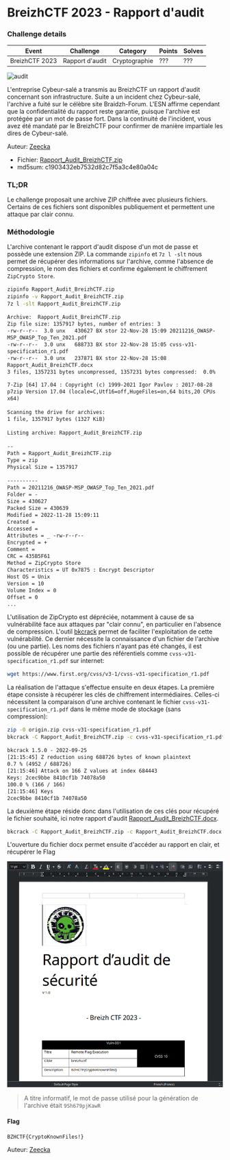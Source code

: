 BreizhCTF 2023 - Rapport d'audit
==========================

### Challenge details

| Event                    | Challenge  | Category       | Points | Solves      |
|--------------------------|------------|----------------|--------|-------------|
| BreizhCTF 2023           | Rapport d'audit  | Cryptographie  | ???    | ???         |


![audit](https://media.tenor.com/Qi5Y9_D1gKwAAAAC/purplecrumbs-thats-confidential.gif)

L'entreprise Cybeur-salé a transmis au BreizhCTF un rapport d'audit concernant son infrastructure. Suite a un incident chez Cybeur-salé, l'archive a fuité sur le célèbre site Braidzh-Forum. L'ESN affirme cependant que la confidentialité du rapport reste garantie, puisque l'archive est protégée par un mot de passe fort. Dans la continuité de l'incident, vous avez été mandaté par le BreizhCTF pour confirmer de manière impartiale les dires de Cybeur-salé.

Auteur: [Zeecka](https://twitter.com/Zeecka)

- Fichier: [Rapport_Audit_BreizhCTF.zip](../Challenge/Rapport_Audit_BreizhCTF.zip)
- md5sum: c1903432eb7532d82c7f5a3c4e80a04c

### TL;DR

Le challenge proposait une archive ZIP chiffrée avec plusieurs fichiers. Certains de ces fichiers sont disponibles publiquement et permettent une attaque par clair connu.

### Méthodologie

L'archive contenant le rapport d'audit dispose d'un mot de passe et possède une extension ZIP. La commande `zipinfo` et `7z l -slt` nous permet de récupérer des informations sur l'archive, comme l'absence de compression, le nom des fichiers et confirme également le chiffrement `ZipCrypto Store`.

```bash
zipinfo Rapport_Audit_BreizhCTF.zip
zipinfo -v Rapport_Audit_BreizhCTF.zip
7z l -slt Rapport_Audit_BreizhCTF.zip
```
```raw
Archive:  Rapport_Audit_BreizhCTF.zip
Zip file size: 1357917 bytes, number of entries: 3
-rw-r--r--  3.0 unx   430627 BX stor 22-Nov-28 15:09 20211216_OWASP-MSP_OWASP_Top_Ten_2021.pdf
-rw-r--r--  3.0 unx   688733 BX stor 22-Nov-28 15:05 cvss-v31-specification_r1.pdf
-rw-r--r--  3.0 unx   237871 BX stor 22-Nov-28 15:08 Rapport_Audit_BreizhCTF.docx
3 files, 1357231 bytes uncompressed, 1357231 bytes compressed:  0.0%
```
```raw
7-Zip [64] 17.04 : Copyright (c) 1999-2021 Igor Pavlov : 2017-08-28
p7zip Version 17.04 (locale=C,Utf16=off,HugeFiles=on,64 bits,20 CPUs x64)

Scanning the drive for archives:
1 file, 1357917 bytes (1327 KiB)

Listing archive: Rapport_Audit_BreizhCTF.zip

--
Path = Rapport_Audit_BreizhCTF.zip
Type = zip
Physical Size = 1357917

----------
Path = 20211216_OWASP-MSP_OWASP_Top_Ten_2021.pdf
Folder = -
Size = 430627
Packed Size = 430639
Modified = 2022-11-28 15:09:11
Created = 
Accessed = 
Attributes = _ -rw-r--r--
Encrypted = +
Comment = 
CRC = 435B5F61
Method = ZipCrypto Store
Characteristics = UT 0x7875 : Encrypt Descriptor
Host OS = Unix
Version = 10
Volume Index = 0
Offset = 0
...
```

L'utilisation de ZipCrypto est dépréciée, notamment à cause de sa vulnérabilité face aux attaques par "clair connu", en particulier en l'absence de compression. L'outil [bkcrack](https://github.com/kimci86/bkcrack) permet de faciliter l'exploitation de cette vulnérabilité. Ce dernier nécessite la connaissance d'un fichier de l'archive (ou une partie). Les noms des fichiers n'ayant pas été changés, il est possible de récupérer une partie des référentiels comme `cvss-v31-specification_r1.pdf` sur internet:

```bash
wget https://www.first.org/cvss/v3-1/cvss-v31-specification_r1.pdf
```

La réalisation de l'attaque s'effectue ensuite en deux étapes. La première étape consiste à récupérer les clés de chiffrement intermédiaires. Celles-ci nécessitent la comparaison d'une archive contenant le fichier `cvss-v31-specification_r1.pdf` dans le même mode de stockage (sans compression):

```bash
zip -0 origin.zip cvss-v31-specification_r1.pdf
bkcrack -C Rapport_Audit_BreizhCTF.zip -c cvss-v31-specification_r1.pdf -P origin.zip -p cvss-v31-specification_r1.pdf -e
```
```plaintext
bkcrack 1.5.0 - 2022-09-25
[21:15:45] Z reduction using 688726 bytes of known plaintext
0.7 % (4952 / 688726)
[21:15:46] Attack on 166 Z values at index 684443
Keys: 2cec9bbe 8410cf1b 74078a50
100.0 % (166 / 166)
[21:15:46] Keys
2cec9bbe 8410cf1b 74078a50
```

La deuxième étape réside donc dans l'utilisation de ces clés pour récupéré le fichier souhaité, ici notre rapport d'audit [Rapport_Audit_BreizhCTF.docx](Rapport_Audit_BreizhCTF.docx).

```bash
bkcrack -C Rapport_Audit_BreizhCTF.zip -c Rapport_Audit_BreizhCTF.docx -k 2cec9bbe 8410cf1b 74078a50 -d Rapport_Audit_BreizhCTF.docx
```

L'ouverture du fichier docx permet ensuite d'accéder au rapport en clair, et récupérer le Flag

![Rapport](ScreenshotRapport.png)

> A titre informatif, le mot de passe utilisé pour la génération de l'archive était `9Sh679pjKawR`

#### Flag

`BZHCTF{CryptoKnownFiles!}`

Auteur: [Zeecka](https://twitter.com/zeecka_)